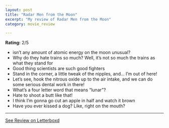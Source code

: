 ```yaml
---
layout: post
title: "Radar Men from the Moon"
excerpt: "My review of Radar Men from the Moon"
category: movie_review

---
```


**Rating:** 2/5

* isn’t any amount of atomic energy on the moon unusual?
* Why do they hate trains so much? Well, it’s not so much the trains as what they stand for
* Good thing scientists are such good fighters
* Stand in the corner, a little tweak of the nipples, and… I’m out of here!
* Let’s see, hook the nitrous oxide up to the air intake, and we can do some serious dental work in there!
* What’s a four letter word that means “lunar”?
* Hate to shoot a butt like that!
* I think I’m gonna go cut an apple in half and watch it brown
* Have you ever kissed a dog? Like, right on the mouth?

<hr>

[See Review on Letterboxd](https://boxd.it/4xswER)
